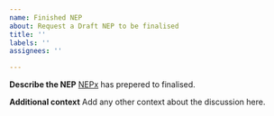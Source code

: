 ```yaml
---
name: Finished NEP
about: Request a Draft NEP to be finalised
title: ''
labels: ''
assignees: ''

---
```


**Describe the NEP**
[NEPx]() has prepered to finalised.

**Additional context**
Add any other context about the discussion here.

